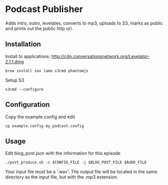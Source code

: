 Podcast Publisher
==================

Adds intro, outro, levelates, converts to mp3, uploads to S3, marks as
public and prints out the public http url.

Installation
------------

Install to applications: http://cdn.conversationsnetwork.org/Levelator-2.1.1.dmg

    brew install sox lame s3cmd phantomjs

Setup S3

    s3cmd --configure

Configuration
-------------

Copy the example config and edit

    cp example.config my_podcast.config

Usage
-----

Edit blog_post.json with the information for this episode

    ./post_produce.sh -c $CONFIG_FILE -j $BLOG_POST_FILE $AUDO_FILE

Your input file must be a '.wav'.
The output file will be located in the same directory as the input file,
but with the .mp3 extension.

